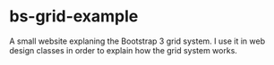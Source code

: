 # bs-grid-example
A small website explaning the Bootstrap 3 grid system. I use it in web design classes in order to explain how the grid system works. 
